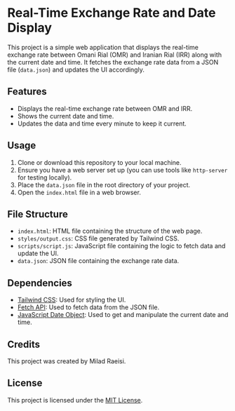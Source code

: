 # Real-Time Exchange Rate and Date Display

This project is a simple web application that displays the real-time exchange rate between Omani Rial (OMR) and Iranian Rial (IRR) along with the current date and time. It fetches the exchange rate data from a JSON file (`data.json`) and updates the UI accordingly.

## Features

- Displays the real-time exchange rate between OMR and IRR.
- Shows the current date and time.
- Updates the data and time every minute to keep it current.

## Usage

1. Clone or download this repository to your local machine.
2. Ensure you have a web server set up (you can use tools like `http-server` for testing locally).
3. Place the `data.json` file in the root directory of your project.
4. Open the `index.html` file in a web browser.

## File Structure

- `index.html`: HTML file containing the structure of the web page.
- `styles/output.css`: CSS file generated by Tailwind CSS.
- `scripts/script.js`: JavaScript file containing the logic to fetch data and update the UI.
- `data.json`: JSON file containing the exchange rate data.

## Dependencies

- [Tailwind CSS](https://tailwindcss.com/): Used for styling the UI.
- [Fetch API](https://developer.mozilla.org/en-US/docs/Web/API/Fetch_API): Used to fetch data from the JSON file.
- [JavaScript Date Object](https://developer.mozilla.org/en-US/docs/Web/JavaScript/Reference/Global_Objects/Date): Used to get and manipulate the current date and time.

## Credits

This project was created by Milad Raeisi.

## License

This project is licensed under the [MIT License](LICENSE).
